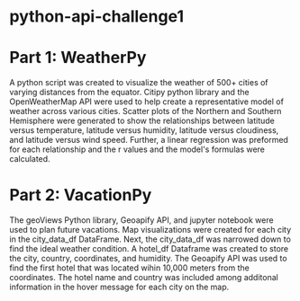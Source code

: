 # python-api-challenge1

# Part 1: WeatherPy
A python script was created to visualize the weather of 500+ cities of varying distances from the equator. Citipy python library and the OpenWeatherMap API were used to help create a representative model of weather across various cities. Scatter plots of the Northern and Southern Hemisphere were generated to show the relationships between latitude versus temperature, latitude versus humidity, latitude versus cloudiness, and latitude versus wind speed. Further, a linear regression was preformed for each relationship and the r values and the model's formulas were calculated. 

# Part 2: VacationPy
The geoViews Python library, Geoapify API, and jupyter notebook were used to plan future vacations. Map visualizations were created for each city in the city_data_df DataFrame. Next, the city_data_df was narrowed down to find the ideal weather condition. A hotel_df Dataframe was created to store the city, country, coordinates, and humidity. The Geoapify API was used to find the first hotel that was located wihin 10,000 meters from the  coordinates. The hotel name and country was included among additonal information in the hover message for each city on the map.  
